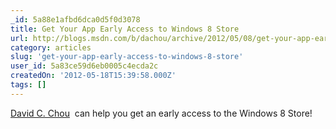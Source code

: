 ```yaml
---
_id: 5a88e1afbd6dca0d5f0d3078
title: Get Your App Early Access to Windows 8 Store
url: http://blogs.msdn.com/b/dachou/archive/2012/05/08/get-your-app-early-access-to-windows-8-store.aspx
category: articles
slug: 'get-your-app-early-access-to-windows-8-store'
user_id: 5a83ce59d6eb0005c4ecda2c
createdOn: '2012-05-18T15:39:58.000Z'
tags: []
---
```


<a href="http://blogs.msdn.com/79079/ProfileUrlRedirect.ashx">David C. Chou</a>  can help you get an early access to the Windows 8 Store!
